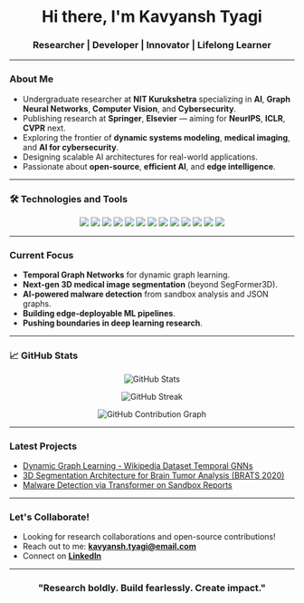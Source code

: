 <h1 align="center">Hi there, I'm Kavyansh Tyagi </h1>
<h3 align="center"> Researcher | Developer | Innovator | Lifelong Learner </h3>

---

###  About Me
-  Undergraduate researcher at **NIT Kurukshetra** specializing in **AI**, **Graph Neural Networks**, **Computer Vision**, and **Cybersecurity**.
-  Publishing research at **Springer**, **Elsevier** — aiming for **NeurIPS**, **ICLR**, **CVPR** next.
-  Exploring the frontier of **dynamic systems modeling**, **medical imaging**, and **AI for cybersecurity**.
-  Designing scalable AI architectures for real-world applications.
-  Passionate about **open-source**, **efficient AI**, and **edge intelligence**.

---

### 🛠️ Technologies and Tools

<p align="center">
  <img src="https://img.shields.io/badge/Python-3776AB?style=for-the-badge&logo=python&logoColor=white" />
  <img src="https://img.shields.io/badge/C++-00599C?style=for-the-badge&logo=cplusplus&logoColor=white" />
  <img src="https://img.shields.io/badge/Rust-000000?style=for-the-badge&logo=rust&logoColor=white" />
  <img src="https://img.shields.io/badge/PyTorch-EE4C2C?style=for-the-badge&logo=pytorch&logoColor=white" />
  <img src="https://img.shields.io/badge/TensorFlow-FF6F00?style=for-the-badge&logo=tensorflow&logoColor=white" />
  <img src="https://img.shields.io/badge/ONNX-005CED?style=for-the-badge&logo=onnx&logoColor=white" />
  <img src="https://img.shields.io/badge/OpenCV-27338e?style=for-the-badge&logo=opencv&logoColor=white" />
  <img src="https://img.shields.io/badge/Scikit--Learn-F7931E?style=for-the-badge&logo=scikit-learn&logoColor=white" />
  <img src="https://img.shields.io/badge/Linux-FCC624?style=for-the-badge&logo=linux&logoColor=black" />
  <img src="https://img.shields.io/badge/Docker-2496ED?style=for-the-badge&logo=docker&logoColor=white" />
  <img src="https://img.shields.io/badge/Graph%20Neural%20Networks-007ACC?style=for-the-badge" />
  <img src="https://img.shields.io/badge/Transformers-ffcc00?style=for-the-badge&logo=transformers&logoColor=black" />
  <img src="https://img.shields.io/badge/Git-F05032?style=for-the-badge&logo=git&logoColor=white" />
</p>

---

###  Current Focus
-  **Temporal Graph Networks** for dynamic graph learning.
-  **Next-gen 3D medical image segmentation** (beyond SegFormer3D).
-  **AI-powered malware detection** from sandbox analysis and JSON graphs.
-  **Building edge-deployable ML pipelines**.
-  **Pushing boundaries in deep learning research**.

---

### 📈 GitHub Stats

<p align="center">
  <img src="https://github-readme-stats.vercel.app/api?username=kavyanshtyagi&show_icons=true&theme=transparent&count_private=true&hide_border=true&hide=issues" alt="GitHub Stats" />
</p>

<p align="center">
  <img src="https://github-readme-streak-stats.herokuapp.com?user=kavyanshtyagi&theme=transparent&hide_border=true" alt="GitHub Streak" />
</p>

<p align="center">
  <img src="https://github-readme-activity-graph.vercel.app/graph?username=kavyanshtyagi&theme=github-compact&hide_border=true" alt="GitHub Contribution Graph" />
</p>

---

###  Latest Projects
-  [Dynamic Graph Learning - Wikipedia Dataset Temporal GNNs](#)
-  [3D Segmentation Architecture for Brain Tumor Analysis (BRATS 2020)](#)
-  [Malware Detection via Transformer on Sandbox Reports](#)


---

###  Let's Collaborate!
-  Looking for research collaborations and open-source contributions!
-  Reach out to me: **[kavyansh.tyagi@email.com](mailto:kavyansh.tyagi@email.com)** 
-  Connect on [**LinkedIn**](https://linkedin.com/in/kavyansh-tyagi)

---

<h3 align="center">"Research boldly. Build fearlessly. Create impact." </h3>
